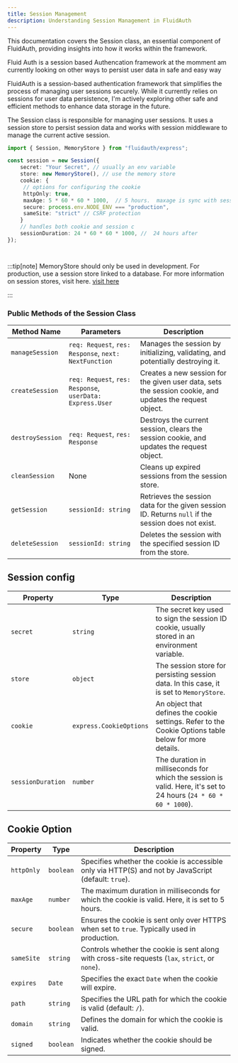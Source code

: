 ```yaml
---
title: Session Management
description: Understanding Session Management in FluidAuth
---
```


This documentation covers the Session class, an essential component of FluidAuth, providing insights into how it works within the framework.


Fluid Auth is a session based Authencation framework at the momment am currently looking on other ways to persist user data in safe and easy way


FluidAuth is a session-based authentication framework that simplifies the process of managing user sessions securely. While it currently relies on sessions for user data persistence, I'm actively exploring other safe and efficient methods to enhance data storage in the future.


The Session class is responsible for managing user sessions. It uses a session store to persist session data and works with session middleware to manage the current active session.


```ts
import { Session, MemoryStore } from "fluidauth/express";

const session = new Session({
    secret: "Your Secret", // usually an env variable
    store: new MemoryStore(), // use the memory store
    cookie: {
     // options for configuring the cookie
     httpOnly: true, 
     maxAge: 5 * 60 * 60 * 1000,  // 5 hours.  maxage is sync with sessionDuration no set maxage 
     secure: process.env.NODE_ENV === "production",
     sameSite: "strict" // CSRF protection
    }
    // handles both cookie and session c
    sessionDuration: 24 * 60 * 60 * 1000, //  24 hours after
});




```
:::tip[note]
MemoryStore should only be used in development. For production, use a session store linked to a database. For more information on session stores, visit here. [visit here](/session/session-store)

:::
### Public Methods of the Session Class

| Method Name        | Parameters                               | Description                                                                                             |
|--------------------|------------------------------------------|---------------------------------------------------------------------------------------------------------|
| `manageSession`    | `req: Request`, `res: Response`, `next: NextFunction` | Manages the session by initializing, validating, and potentially destroying it.                        |
| `createSession`    | `req: Request`, `res: Response`, `userData: Express.User` | Creates a new session for the given user data, sets the session cookie, and updates the request object.  |
| `destroySession`   | `req: Request`, `res: Response`          | Destroys the current session, clears the session cookie, and updates the request object.                 |
| `cleanSession`     | None                                     | Cleans up expired sessions from the session store.                                                      |
| `getSession`       | `sessionId: string`                      | Retrieves the session data for the given session ID. Returns `null` if the session does not exist.       |
| `deleteSession`    | `sessionId: string`                      | Deletes the session with the specified session ID from the store.                                       |


## Session config
| Property          | Type                   | Description                                                                                                       |
|-------------------|------------------------|-------------------------------------------------------------------------------------------------------------------|
| `secret`          | `string`               | The secret key used to sign the session ID cookie, usually stored in an environment variable.                     |
| `store`           | `object`               | The session store for persisting session data. In this case, it is set to `MemoryStore`.                          |
| `cookie`          | `express.CookieOptions` | An object that defines the cookie settings. Refer to the Cookie Options table below for more details.             |
| `sessionDuration` | `number`               | The duration in milliseconds for which the session is valid. Here, it's set to 24 hours (`24 * 60 * 60 * 1000`).  |


## Cookie Option

| Property       | Type      | Description                                                                                 |
|----------------|-----------|---------------------------------------------------------------------------------------------|
| `httpOnly`     | `boolean` | Specifies whether the cookie is accessible only via HTTP(S) and not by JavaScript (default: `true`). |
| `maxAge`       | `number`  | The maximum duration in milliseconds for which the cookie is valid. Here, it is set to 5 hours.  |
| `secure`       | `boolean` | Ensures the cookie is sent only over HTTPS when set to `true`. Typically used in production.  |
| `sameSite`     | `string`  | Controls whether the cookie is sent along with cross-site requests (`lax`, `strict`, or `none`). |
| `expires`      | `Date`    | Specifies the exact `Date` when the cookie will expire.                                        |
| `path`         | `string`  | Specifies the URL path for which the cookie is valid (default: `/`).                           |
| `domain`       | `string`  | Defines the domain for which the cookie is valid.                                             |
| `signed`       | `boolean` | Indicates whether the cookie should be signed.                                                 |
